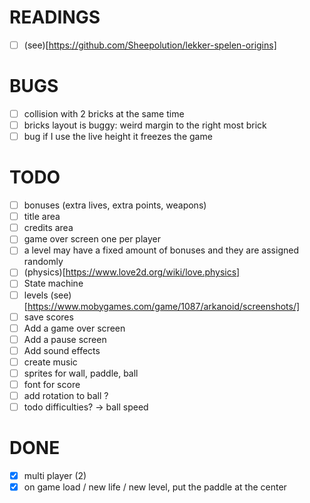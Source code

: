 # READINGS
- [ ] (see)[https://github.com/Sheepolution/lekker-spelen-origins]
# BUGS
- [ ] collision with 2 bricks at the same time
- [ ] bricks layout is buggy: weird margin to the right most brick
- [ ] bug if I use the live height it freezes the game

# TODO
- [ ] bonuses (extra lives, extra points, weapons)
- [ ] title area 
- [ ] credits area
- [ ] game over screen one per player
- [ ] a level may have a fixed amount of bonuses and they are assigned randomly
- [ ] (physics)[https://www.love2d.org/wiki/love.physics]
- [ ] State machine
- [ ] levels (see)[https://www.mobygames.com/game/1087/arkanoid/screenshots/]
- [ ] save scores
- [ ] Add a game over screen
- [ ] Add a pause screen
- [ ] Add sound effects
- [ ] create music
- [ ] sprites for wall, paddle, ball
- [ ] font for score
- [ ] add rotation to ball ?
- [ ] todo difficulties? -> ball speed

# DONE
- [x] multi player (2)
- [x] on game load / new life / new level, put the paddle at the center
